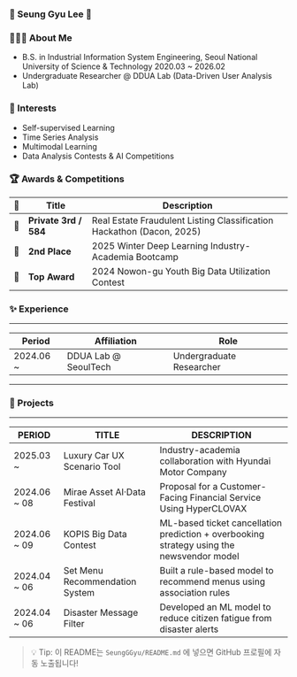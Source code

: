 ### 🙌 Seung Gyu Lee 🙌

### 💁🏻‍♂️ About Me

- B.S. in Industrial Information System Engineering, Seoul National University of Science & Technology 2020.03 ~ 2026.02
- Undergraduate Researcher @ DDUA Lab (Data-Driven User Analysis Lab)  

### 🔎 Interests

- Self-supervised Learning  
- Time Series Analysis  
- Multimodal Learning  
- Data Analysis Contests & AI Competitions  

### 🏆 Awards & Competitions

| 🏅 | Title | Description |
|----|-------|-------------|
| 🏅 | **Private 3rd / 584** | Real Estate Fraudulent Listing Classification Hackathon (Dacon, 2025) |
| 🥈 | **2nd Place** | 2025 Winter Deep Learning Industry-Academia Bootcamp |
| 🥇 | **Top Award** | 2024 Nowon-gu Youth Big Data Utilization Contest |


### ✨ Experience

---

| Period | Affiliation | Role |
|--------|-------------|------|
| 2024.06 ~ | DDUA Lab @ SeoulTech | Undergraduate Researcher |

---

### 🚀 Projects

---

| PERIOD | TITLE | DESCRIPTION |
|--------|-------|-------------|
| 2025.03 ~        | Luxury Car UX Scenario Tool | Industry-academia collaboration with Hyundai Motor Company |
| 2024.06 ~ 08     | Mirae Asset AI·Data Festival | Proposal for a Customer-Facing Financial Service Using HyperCLOVAX  |
| 2024.06 ~ 09     | KOPIS Big Data Contest | ML-based ticket cancellation prediction + overbooking strategy using the newsvendor model |
| 2024.04 ~ 06     | Set Menu Recommendation System | Built a rule-based model to recommend menus using association rules |
| 2024.04 ~ 06     | Disaster Message Filter | Developed an ML model to reduce citizen fatigue from disaster alerts |




> 💡 Tip: 이 README는 `SeungGGyu/README.md` 에 넣으면 GitHub 프로필에 자동 노출됩니다!
